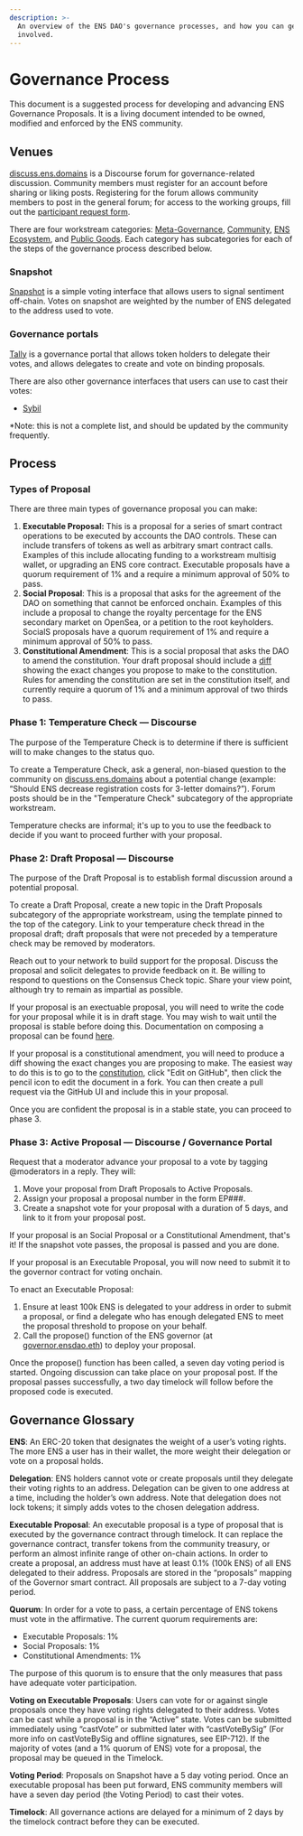 ```yaml
---
description: >-
  An overview of the ENS DAO's governance processes, and how you can get
  involved.
---
```


# Governance Process

This document is a suggested process for developing and advancing ENS Governance Proposals. It is a living document intended to be owned, modified and enforced by the ENS community.

## Venues

[discuss.ens.domains](https://docs.ens.domains) is a Discourse forum for governance-related discussion. Community members must register for an account before sharing or liking posts. Registering for the forum allows community members to post in the general forum; for access to the working groups, fill out the [participant request form](https://airtable.com/shrv2xP39SmuCcd5j).

There are four workstream categories: [Meta-Governance](https://discuss.ens.domains/c/meta-governance/28), [Community](https://discuss.ens.domains/c/community/12), [ENS Ecosystem](https://discuss.ens.domains/c/ens-ecosystem/32), and [Public Goods](https://discuss.ens.domains/c/public-goods/37). Each category has subcategories for each of the steps of the governance process described below.

### Snapshot

[Snapshot](https://snapshot.org/#/ens.eth/) is a simple voting interface that allows users to signal sentiment off-chain. Votes on snapshot are weighted by the number of ENS delegated to the address used to vote.

### Governance portals

[Tally](https://www.withtally.com/governance/ens) is a governance portal that allows token holders to delegate their votes, and allows delegates to create and vote on binding proposals.

There are also other governance interfaces that users can use to cast their votes:

* [Sybil](https://sybil.org/#/delegates/ens)

\*Note: this is not a complete list, and should be updated by the community frequently.

## Process

### Types of Proposal

There are three main types of governance proposal you can make:

1. **Executable Proposal:** This is a proposal for a series of smart contract operations to be executed by accounts the DAO controls. These can include transfers of tokens as well as arbitrary smart contract calls. Examples of this include allocating funding to a workstream multisig wallet, or upgrading an ENS core contract. Executable proposals have a quorum requirement of 1% and a require a minimum approval of 50% to pass.
2. **Social Proposal**: This is a proposal that asks for the agreement of the DAO on something that cannot be enforced onchain. Examples of this include a proposal to change the royalty percentage for the ENS secondary market on OpenSea, or a petition to the root keyholders. SocialS proposals have a quorum requirement of 1% and require a minimum approval of 50% to pass.
3. **Constitutional Amendment**: This is a social proposal that asks the DAO to amend the constitution. Your draft proposal should include a [diff](https://en.wikipedia.org/wiki/Diff) showing the exact changes you propose to make to the constitution. Rules for amending the constitution are set in the constitution itself, and currently require a quorum of 1% and a minimum approval of two thirds to pass.

### **Phase 1: Temperature Check — Discourse**

The purpose of the Temperature Check is to determine if there is sufficient will to make changes to the status quo.

To create a Temperature Check, ask a general, non-biased question to the community on [discuss.ens.domains](https://docs.ens.domains) about a potential change (example: “Should ENS decrease registration costs for 3-letter domains?”). Forum posts should be in the "Temperature Check" subcategory of the appropriate workstream.

Temperature checks are informal; it's up to you to use the feedback to decide if you want to proceed further with your proposal.

### **Phase 2: Draft Proposal — Discourse**

The purpose of the Draft Proposal is to establish formal discussion around a potential proposal.

To create a Draft Proposal, create a new topic in the Draft Proposals subcategory of the appropriate workstream, using the template pinned to the top of the category. Link to your temperature check thread in the proposal draft; draft proposals that were not preceded by a temperature check may be removed by moderators.

Reach out to your network to build support for the proposal. Discuss the proposal and solicit delegates to provide feedback on it. Be willing to respond to questions on the Consensus Check topic. Share your view point, although try to remain as impartial as possible.

If your proposal is an exectuable proposal, you will need to write the code for your proposal while it is in draft stage. You may wish to wait until the proposal is stable before doing this. Documentation on composing a proposal can be found [here](https://docs.openzeppelin.com/contracts/4.x/governance#proposal\_lifecycle).

If your proposal is a constitutional amendment, you will need to produce a diff showing the exact changes you are proposing to make. The easiest way to do this is to go to the [constitution](ens-dao-constitution.md), click "Edit on GitHub", then click the pencil icon to edit the document in a fork. You can then create a pull request via the GitHub UI and include this in your proposal.

Once you are confident the proposal is in a stable state, you can proceed to phase 3.

### **Phase 3: Active Proposal — Discourse / Governance Portal**

Request that a moderator advance your proposal to a vote by tagging @moderators in a reply. They will:

1. Move your proposal from Draft Proposals to Active Proposals.
2. Assign your proposal a proposal number in the form EP###.
3. Create a snapshot vote for your proposal with a duration of 5 days, and link to it from your proposal post.

If your proposal is an Social Proposal or a Constitutional Amendment, that's it! If the snapshot vote passes, the proposal is passed and you are done.

If your proposal is an Executable Proposal, you will now need to submit it to the governor contract for voting onchain.

To enact an Executable Proposal:

1. Ensure at least 100k ENS is delegated to your address in order to submit a proposal, or find a delegate who has enough delegated ENS to meet the proposal threshold to propose on your behalf.
2. Call the propose() function of the ENS governor (at [governor.ensdao.eth](https://etherscan.io/address/0x323a76393544d5ecca80cd6ef2a560c6a395b7e3)) to deploy your proposal.

Once the propose() function has been called, a seven day voting period is started. Ongoing discussion can take place on your proposal post. If the proposal passes successfully, a two day timelock will follow before the proposed code is executed.

## **Governance Glossary**

**ENS**: An ERC-20 token that designates the weight of a user’s voting rights. The more ENS a user has in their wallet, the more weight their delegation or vote on a proposal holds.

**Delegation**: ENS holders cannot vote or create proposals until they delegate their voting rights to an address. Delegation can be given to one address at a time, including the holder’s own address. Note that delegation does not lock tokens; it simply adds votes to the chosen delegation address.

**Executable Proposal**: An executable proposal is a type of proposal that is executed by the governance contract through timelock. It can replace the governance contract, transfer tokens from the community treasury, or perform an almost infinite range of other on-chain actions. In order to create a proposal, an address must have at least 0.1% (100k ENS) of all ENS delegated to their address. Proposals are stored in the “proposals” mapping of the Governor smart contract. All proposals are subject to a 7-day voting period.

**Quorum**: In order for a vote to pass, a certain percentage of ENS tokens must vote in the affirmative. The current quorum requirements are:

* Executable Proposals: 1%
* Social Proposals: 1%
* Constitutional Amendments: 1%

The purpose of this quorum is to ensure that the only measures that pass have adequate voter participation.

**Voting on Executable Proposals**: Users can vote for or against single proposals once they have voting rights delegated to their address. Votes can be cast while a proposal is in the “Active” state. Votes can be submitted immediately using “castVote” or submitted later with “castVoteBySig” (For more info on castVoteBySig and offline signatures, see EIP-712). If the majority of votes (and a 1% quorum of ENS) vote for a proposal, the proposal may be queued in the Timelock.

**Voting Period**: Proposals on Snapshot have a 5 day voting period. Once an executable proposal has been put forward, ENS community members will have a seven day period (the Voting Period) to cast their votes.

**Timelock**: All governance actions are delayed for a minimum of 2 days by the timelock contract before they can be executed.
